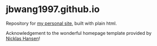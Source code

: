 # jbwang1997.github.io
Repository for [my personal site](https://jbwang1997.github.io/), built with plain html.

Acknowledgement to the wonderful homepage template provided by [Nicklas Hansen](https://nicklashansen.github.io/)!
